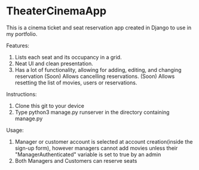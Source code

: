 # TheaterCinemaApp

This is a cinema ticket and seat reservation app created in Django to use in my portfolio.

Features:
1. Lists each seat and its occupancy in a grid.
2. Neat UI and clean presentation.
3. Has a lot of functionality, allowing for adding, editing, and changing reservation
(Soon) Allows cancelling reservations.
(Soon) Allows resetting the list of movies, users or reservations.

Instructions:

1. Clone this git to your device
2. Type python3 manage.py runserver in the directory containing manage.py

Usage:

1. Manager or customer account is selected at account creation(inside the sign-up form), however managers cannot add movies unless their "ManagerAuthenticated" variable is set to true by an admin
2. Both Managers and Customers can reserve seats
